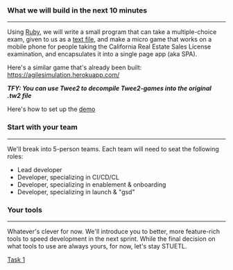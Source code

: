 ### What we will build in the next 10 minutes
---
Using [Ruby](https://www.ruby-lang.org/en/), we will write a small program that can take a multiple-choice exam, given to us as a [text file](../master/mce.txt), and make a micro game that works on a mobile phone for people taking the California Real Estate Sales License examination, and encapsulates it into a single page app (aka SPA).

Here's a similar game that's already been built: https://agilesimulation.herokuapp.com/

**_TFY: You can use Twee2 to decompile Twee2-games into the original .tw2 file_**

Here's how to set up the [demo](../master/demo.md)

### Start with your team
---
We'll break into 5-person teams. 
Each team will need to seat the following roles:
* Lead developer
* Developer, specializing in CI/CD/CL
* Developer, specializing in enablement & onboarding
* Developer, specializing in launch & "gsd"

### Your tools
---
Whatever's clever for now. We'll introduce you to better, more feature-rich tools to speed development in the next sprint. While the final decision on what tools to use are always yours, for now, let's stay STUETL.

[Task 1](../master/task1.md)
